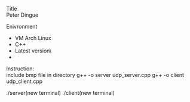 Title\
Peter Dingue

Enivronment
- VM Arch Linux
- C++
- Latest version\
- 
Instruction:\
include bmp file in directory 
g++ -o server udp_server.cpp
g++ -o client udp_client.cpp

./server(new terminal)
./client(new terminal)

